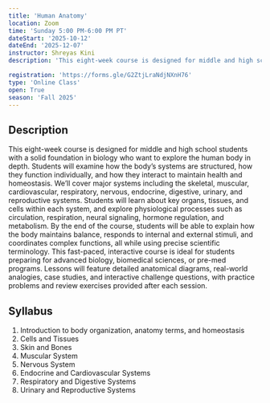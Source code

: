 ```yaml
---
title: 'Human Anatomy'
location: Zoom
time: 'Sunday 5:00 PM-6:00 PM PT' 
dateStart: '2025-10-12'
dateEnd: '2025-12-07'
instructor: Shreyas Kini
description: 'This eight-week course is designed for middle and high school students with a solid foundation in biology who want to explore the human body in depth.'

registration: 'https://forms.gle/G2ZtjLraNdjNXnH76'
type: 'Online Class'
open: True
season: 'Fall 2025'
---
```


## Description

This eight-week course is designed for middle and high school students with a solid foundation in biology who want to explore the human body in depth. Students will examine how the body’s systems are structured, how they function individually, and how they interact to maintain health and homeostasis. We’ll cover major systems including the skeletal, muscular, cardiovascular, respiratory, nervous, endocrine, digestive, urinary, and reproductive systems. Students will learn about key organs, tissues, and cells within each system, and explore physiological processes such as circulation, respiration, neural signaling, hormone regulation, and metabolism. By the end of the course, students will be able to explain how the body maintains balance, responds to internal and external stimuli, and coordinates complex functions, all while using precise scientific terminology. This fast-paced, interactive course is ideal for students preparing for advanced biology, biomedical sciences, or pre-med programs. Lessons will feature detailed anatomical diagrams, real-world analogies, case studies, and interactive challenge questions, with practice problems and review exercises provided after each session.

## Syllabus

1. Introduction to body organization, anatomy terms, and homeostasis
2. Cells and Tissues
3. Skin and Bones
4. Muscular System
5. Nervous System
6. Endocrine and Cardiovascular Systems
7. Respiratory and Digestive Systems
8. Urinary and Reproductive Systems

